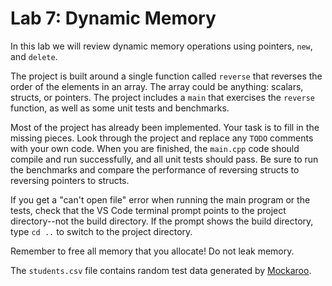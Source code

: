 # Lab 7: Dynamic Memory

In this lab we will review dynamic memory operations using pointers, `new`, and `delete`.

The project is built around a single function called `reverse` that reverses the order of the elements in an array. The array could be anything: scalars, structs, or pointers. The project includes a `main` that exercises the `reverse` function, as well as some unit tests and benchmarks.

Most of the project has already been implemented. Your task is to fill in the missing pieces. Look through the project and replace any `TODO` comments with your own code. When you are finished, the `main.cpp` code should compile and run successfully, and all unit tests should pass. Be sure to run the benchmarks and compare the performance of reversing structs to reversing pointers to structs.

If you get a "can't open file" error when running the main program or the tests, check that the VS Code terminal prompt points to the project directory--not the build directory. If the prompt shows the build directory, type `cd ..` to switch to the project directory.

Remember to free all memory that you allocate! Do not leak memory.

The `students.csv` file contains random test data generated by [Mockaroo](https://www.mockaroo.com).
